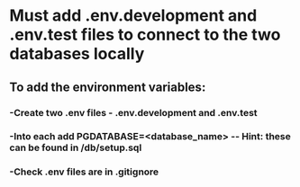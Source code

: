 
# Must add .env.development and .env.test files to connect to the two databases locally 
## To add the environment variables: 
### -Create two .env files - .env.development and .env.test
### -Into each add PGDATABASE=<database_name>  --  **Hint**: these can be found in /db/setup.sql
### -Check .env files are in .gitignore
